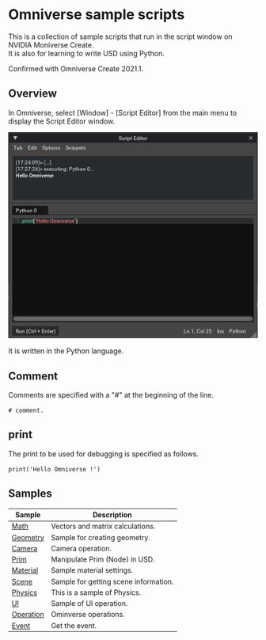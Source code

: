 # Omniverse sample scripts

This is a collection of sample scripts that run in the script window on NVIDIA Moniverse Create.     
It is also for learning to write USD using Python.     

Confirmed with Omniverse Create 2021.1.    

## Overview

In Omniverse, select [Window] - [Script Editor] from the main menu to display the Script Editor window.     

![omniverse_script_editor_01.png](./images/omniverse_script_editor_01.png)    

It is written in the Python language.    

## Comment

Comments are specified with a "#" at the beginning of the line.     
```
# comment.
```

## print

The print to be used for debugging is specified as follows.     
```
print('Hello Omniverse !')
```

## Samples

|Sample|Description|     
|---|---|     
|[Math](./Math/readme.md)|Vectors and matrix calculations.|    
|[Geometry](./Geometry/readme.md)|Sample for creating geometry.|    
|[Camera](./Camera/readme.md)|Camera operation.|    
|[Prim](./Prim/readme.md)|Manipulate Prim (Node) in USD.|    
|[Material](./Material/readme.md)|Sample material settings.|    
|[Scene](./Scene/readme.md)|Sample for getting scene information.|    
|[Physics](./Physics/readme.md)|This is a sample of Physics.|    
|[UI](./UI/readme.md)|Sample of UI operation.|    
|[Operation](./Operation/readme.md)|Ominverse operations.|    
|[Event](./Event/readme.md)|Get the event.|    
